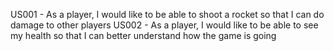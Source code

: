 US001 - As a player, I would like to be able to shoot a rocket so that I can do damage to other players
US002 - As a player, I would like to be able to see my health so that I can better understand how the game is going
